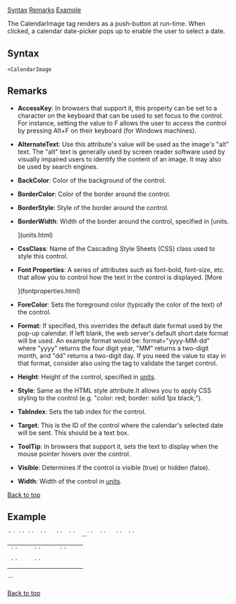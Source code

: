 # <CalendarImage>

<a name="top"></a>

[Syntax](#syntax) [Remarks](#remarks) [Example](#example)

The CalendarImage tag renders as a push-button at run-time. When clicked, a calendar date-picker pops up to enable the user to select a date.

<a name="syntax"></a>

## Syntax

    <CalendarImage

## Remarks

<a name="remarks"></a>

*   **AccessKey**: In browsers that support it, this property can be set to a character on the keyboard that can be used to set focus to the control. For instance, setting the value to F allows the user to access the control by pressing Alt+F on their keyboard (for Windows machines).  

*   **AlternateText**: Use this attribute's value will be used as the image's "alt" text. The "alt" text is generally used by screen reader software used by visually impaired users to identify the content of an image. It may also be used by search engines.  

*   **BackColor**: Color of the background of the control.  

*   **BorderColor**: Color of the border around the control.  

*   **BorderStyle**: Style of the border around the control.  

*   **BorderWidth**: Width of the border around the control, specified in [units.  

    ](units.html)
*   **CssClass**: Name of the Cascading Style Sheets (CSS) class used to style this control.  

*   **Font Properties**: A series of attributes such as font-bold, font-size, etc. that allow you to control how the text in the control is displayed. [More  

    ](fontproperties.html)
*   **ForeColor**: Sets the foreground color (typically the color of the text) of the control.  

*   **Format**: If specified, this overrides the default date format used by the pop-up calendar. If left blank, the web server's default short date format will be used. An example format would be: format="yyyy-MM-dd" where "yyyy" returns the four digit year, "MM" returns a two-digit month, and "dd" returns a two-digit day. If you need the value to stay in that format, consider also using the <validate type="regex"> tag to validate the target control.  

*   **Height**: Height of the control, specified in [units](units.html).  

*   **Style**: Same as the HTML style attribute.It allows you to apply CSS styling to the control (e.g. "color: red; border: solid 1px black;").  

*   **TabIndex**: Sets the tab index for the control.  

*   **Target**: This is the ID of the control where the calendar's selected date will be sent. This should be a text box.  

*   **ToolTip**: In browsers that support it, sets the text to display when the mouse pointer hovers over the control.  

*   **Visible**: Determines if the control is visible (true) or hidden (false).  

*   **Width**: Width of the control in [units](units.html).

[Back to top](#top)<a name="example"></a>

## Example

<div>`<AddForm>`  
`  <SubmitCommand CommandText="INSERT INTO Users(FirstName, LastName) VALUES(@FirstName, @LastName)" />`  
`  <table>`  
`    <tr>`  
`      <td>`  
`         <Label For="txtEventDate" Text="Event Date" />`  
`         <TextBox Id="txtEventDate" DataField="EvtDate" DataType="datetime" />  
<span style="color: #ff0000;"><CalendarImage Text="Select Date" Target="txtEventDate" Format="yyyy-MM-dd" /></span>`  
`       </td>`  
`    </tr>`  
`    ...`  
`    <tr>`  
`      <td colspan="2">`  
`        <AddButton Text="Add" /> <CancelButton Text="Cancel" />`  
`      </td>`  
`    </tr>`  
`  </table>  
``</AddForm>`</div>

[Back to top](#top)